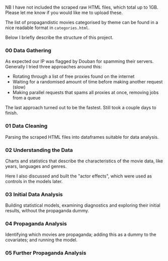 NB I have not included the scraped raw HTML files, which total up to 1GB. Please let me know if you would like me to upload these.

The list of propagandistic movies categorised by theme can be found in a nice readable format in `categories.html`.

Below I briefly describe the structure of this project.

### 00 Data Gathering

As expected our IP was flagged by Douban for spamming their servers.
Generally I tried three approaches around this:

- Rotating through a list of free proxies found on the internet
- Waiting for a randomised amount of time before making another request (slow)
- Making parallel requests that spams all proxies at once, removing jobs from a queue

The last approach turned out to be the fastest. Still took a couple days to finish.

### 01 Data Cleaning

Parsing the scraped HTML files into dataframes suitable for data analysis.

### 02 Understanding the Data

Charts and statistics that describe the characteristics of the movie data, like years, languages and genres.

Here I also discussed and built the "actor effects", which were used as controls in the models later.

### 03 Initial Data Analysis

Building statistical models, examining diagnostics and exploring their initial results, without the propaganda dummy.

### 04 Propaganda Analysis

Identifying which movies are propaganda; adding this as a dummy to the covariates; and running the model.

### 05 Further Propaganda Analysis